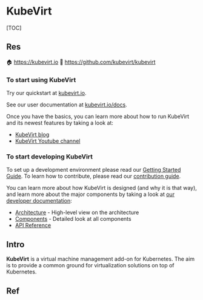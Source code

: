 # KubeVirt

[TOC]



## Res
🏠 https://kubevirt.io
🚧 https://github.com/kubevirt/kubevirt

### To start using KubeVirt
Try our quickstart at [kubevirt.io](https://kubevirt.io/get_kubevirt/).

See our user documentation at [kubevirt.io/docs](https://kubevirt.io/user-guide).

Once you have the basics, you can learn more about how to run KubeVirt and its newest features by taking a look at:
- [KubeVirt blog](https://kubevirt.io/blogs/)
- [KubeVirt Youtube channel](https://www.youtube.com/channel/UC2FH36TbZizw25pVT1P3C3g)

### To start developing KubeVirt
To set up a development environment please read our [Getting Started Guide](https://github.com/kubevirt/kubevirt/blob/main/docs/getting-started.md). To learn how to contribute, please read our [contribution guide](https://github.com/kubevirt/kubevirt/blob/main/CONTRIBUTING.md).

You can learn more about how KubeVirt is designed (and why it is that way), and learn more about the major components by taking a look at [our developer documentation](https://github.com/kubevirt/kubevirt/blob/main/docs):
- [Architecture](https://github.com/kubevirt/kubevirt/blob/main/docs/architecture.md) - High-level view on the architecture
- [Components](https://github.com/kubevirt/kubevirt/blob/main/docs/components.md) - Detailed look at all components
- [API Reference](https://kubevirt.io/api-reference/)



## Intro
**KubeVirt** is a virtual machine management add-on for Kubernetes. The aim is to provide a common ground for virtualization solutions on top of Kubernetes.


## Ref

